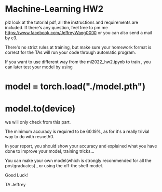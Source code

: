 # Machine-Learning HW2

plz look at the tutorial pdf, all the instructions and requirements are included.
If there's any question, feel free to pm me https://www.facebook.com/JeffreyWang0000
or you can also send a mail by e3.

There's no strict rules at training, but make sure your homework format is correct for the TAs will run your code through automatic program.

If you want to use different way from the ml2022_hw2.ipynb to train , you can later test your model by using 


# model = torch.load("./model.pth")

# model.to(device)

we will only check from this part.

The minimum accuracy is required to be 60.19%, as for it's a really trivial way to do with resnet50.

In your report, you should show your accuracy and explained what you have done to improve your model, training tricks...

You can make your own model(which is strongly recommended for all the postgraduates) , or using the off-the shelf model.

Good Luck!

TA Jeffrey
